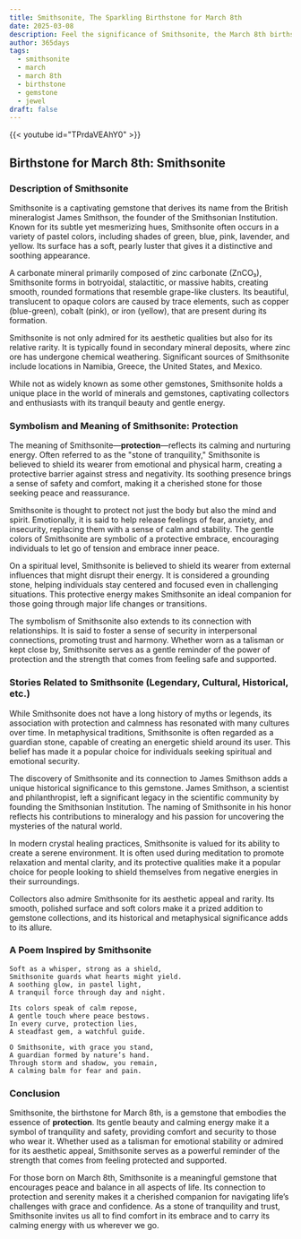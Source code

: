 ```yaml
---
title: Smithsonite, The Sparkling Birthstone for March 8th
date: 2025-03-08
description: Feel the significance of Smithsonite, the March 8th birthstone symbolizing Protection. Let its beauty and meaning brighten your day.
author: 365days
tags:
  - smithsonite
  - march
  - march 8th
  - birthstone
  - gemstone
  - jewel
draft: false
---
```


{{< youtube id="TPrdaVEAhY0" >}}

## Birthstone for March 8th: Smithsonite

### Description of Smithsonite

Smithsonite is a captivating gemstone that derives its name from the British mineralogist James Smithson, the founder of the Smithsonian Institution. Known for its subtle yet mesmerizing hues, Smithsonite often occurs in a variety of pastel colors, including shades of green, blue, pink, lavender, and yellow. Its surface has a soft, pearly luster that gives it a distinctive and soothing appearance.

A carbonate mineral primarily composed of zinc carbonate (ZnCO₃), Smithsonite forms in botryoidal, stalactitic, or massive habits, creating smooth, rounded formations that resemble grape-like clusters. Its beautiful, translucent to opaque colors are caused by trace elements, such as copper (blue-green), cobalt (pink), or iron (yellow), that are present during its formation.

Smithsonite is not only admired for its aesthetic qualities but also for its relative rarity. It is typically found in secondary mineral deposits, where zinc ore has undergone chemical weathering. Significant sources of Smithsonite include locations in Namibia, Greece, the United States, and Mexico.

While not as widely known as some other gemstones, Smithsonite holds a unique place in the world of minerals and gemstones, captivating collectors and enthusiasts with its tranquil beauty and gentle energy.

### Symbolism and Meaning of Smithsonite: Protection

The meaning of Smithsonite—**protection**—reflects its calming and nurturing energy. Often referred to as the "stone of tranquility," Smithsonite is believed to shield its wearer from emotional and physical harm, creating a protective barrier against stress and negativity. Its soothing presence brings a sense of safety and comfort, making it a cherished stone for those seeking peace and reassurance.

Smithsonite is thought to protect not just the body but also the mind and spirit. Emotionally, it is said to help release feelings of fear, anxiety, and insecurity, replacing them with a sense of calm and stability. The gentle colors of Smithsonite are symbolic of a protective embrace, encouraging individuals to let go of tension and embrace inner peace.

On a spiritual level, Smithsonite is believed to shield its wearer from external influences that might disrupt their energy. It is considered a grounding stone, helping individuals stay centered and focused even in challenging situations. This protective energy makes Smithsonite an ideal companion for those going through major life changes or transitions.

The symbolism of Smithsonite also extends to its connection with relationships. It is said to foster a sense of security in interpersonal connections, promoting trust and harmony. Whether worn as a talisman or kept close by, Smithsonite serves as a gentle reminder of the power of protection and the strength that comes from feeling safe and supported.

### Stories Related to Smithsonite (Legendary, Cultural, Historical, etc.)

While Smithsonite does not have a long history of myths or legends, its association with protection and calmness has resonated with many cultures over time. In metaphysical traditions, Smithsonite is often regarded as a guardian stone, capable of creating an energetic shield around its user. This belief has made it a popular choice for individuals seeking spiritual and emotional security.

The discovery of Smithsonite and its connection to James Smithson adds a unique historical significance to this gemstone. James Smithson, a scientist and philanthropist, left a significant legacy in the scientific community by founding the Smithsonian Institution. The naming of Smithsonite in his honor reflects his contributions to mineralogy and his passion for uncovering the mysteries of the natural world.

In modern crystal healing practices, Smithsonite is valued for its ability to create a serene environment. It is often used during meditation to promote relaxation and mental clarity, and its protective qualities make it a popular choice for people looking to shield themselves from negative energies in their surroundings.

Collectors also admire Smithsonite for its aesthetic appeal and rarity. Its smooth, polished surface and soft colors make it a prized addition to gemstone collections, and its historical and metaphysical significance adds to its allure.

### A Poem Inspired by Smithsonite

```
Soft as a whisper, strong as a shield,  
Smithsonite guards what hearts might yield.  
A soothing glow, in pastel light,  
A tranquil force through day and night.  

Its colors speak of calm repose,  
A gentle touch where peace bestows.  
In every curve, protection lies,  
A steadfast gem, a watchful guide.  

O Smithsonite, with grace you stand,  
A guardian formed by nature’s hand.  
Through storm and shadow, you remain,  
A calming balm for fear and pain.  
```

### Conclusion

Smithsonite, the birthstone for March 8th, is a gemstone that embodies the essence of **protection**. Its gentle beauty and calming energy make it a symbol of tranquility and safety, providing comfort and security to those who wear it. Whether used as a talisman for emotional stability or admired for its aesthetic appeal, Smithsonite serves as a powerful reminder of the strength that comes from feeling protected and supported.

For those born on March 8th, Smithsonite is a meaningful gemstone that encourages peace and balance in all aspects of life. Its connection to protection and serenity makes it a cherished companion for navigating life’s challenges with grace and confidence. As a stone of tranquility and trust, Smithsonite invites us all to find comfort in its embrace and to carry its calming energy with us wherever we go.